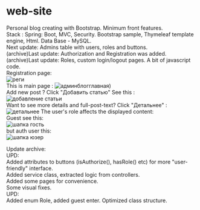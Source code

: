 # web-site
Personal blog creating with Bootstrap. Minimum front features.  
Stack : Spring: Boot, MVC, Security. Bootstrap sample, Thymeleaf template engine, Html. Data Base - MySQL.  
Next update: Admins table with users, roles and buttons.  
(archive)Last update: Authorization and Registration was added.  
(archive)Last update: Roles, custom login/logout pages. A bit of javascript code.  
Registration page:  
![реги](https://user-images.githubusercontent.com/97405800/170830268-51bfab88-d86a-42d3-af11-ff06859f928f.jpg)  
This is main page : 
![админблогглавная](https://user-images.githubusercontent.com/97405800/170830291-98c40603-5c8d-4079-88d9-df6db439bbc9.jpg))  
Add new post ? Click "Добавить статью" See this :  
![добавление статьи](https://user-images.githubusercontent.com/97405800/170830350-b23be12f-c833-480f-a532-ac9cf4ac1da9.jpg)  
Want to see more details and full-post-text? Click "Детальнее" :
![детальнее](https://user-images.githubusercontent.com/97405800/170830361-bb51fff8-15c1-467d-992b-9768251c36c3.jpg)
The user's role affects the displayed content:  
Guest see this:  
![шапка гость](https://user-images.githubusercontent.com/97405800/170830433-aef3f165-48da-4dc9-ab33-a6d4a714cb12.jpg)  
but auth user this:  
![шапка юзер](https://user-images.githubusercontent.com/97405800/170830481-76f9bcfe-6695-46b5-8ae9-1f79649b1829.jpg)  

  
Update archive:  
UPD:  
Added attributes to buttons (isAuthorize(), hasRole() etc) for more "user-friendly" interface.  
Added service class, extracted logic from controllers.  
Added some pages for convenience.  
Some visual fixes.  
UPD:  
Added enum Role, added guest enter. Optimized class structure.  
